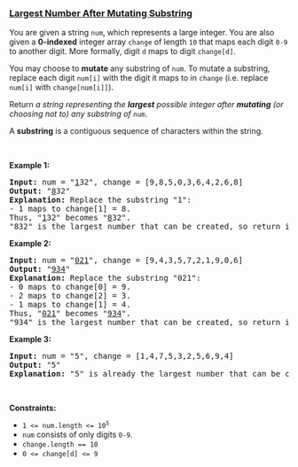 ### [Largest Number After Mutating Substring](https://leetcode.com/problems/largest-number-after-mutating-substring)

<p>You are given a string <code>num</code>, which represents a large integer. You are also given a <strong>0-indexed</strong> integer array <code>change</code> of length <code>10</code> that maps each digit <code>0-9</code> to another digit. More formally, digit <code>d</code> maps to digit <code>change[d]</code>.</p>

<p>You may choose to <strong>mutate</strong> any substring of <code>num</code>. To mutate a substring, replace each digit <code>num[i]</code> with the digit it maps to in <code>change</code> (i.e. replace <code>num[i]</code> with <code>change[num[i]]</code>).</p>

<p>Return <em>a string representing the <strong>largest</strong> possible integer after <strong>mutating</strong> (or choosing not to) any substring of </em><code>num</code>.</p>

<p>A <strong>substring</strong> is a contiguous sequence of characters within the string.</p>

<p>&nbsp;</p>
<p><strong>Example 1:</strong></p>

<pre>
<strong>Input:</strong> num = &quot;<u>1</u>32&quot;, change = [9,8,5,0,3,6,4,2,6,8]
<strong>Output:</strong> &quot;<u>8</u>32&quot;
<strong>Explanation:</strong> Replace the substring &quot;1&quot;:
- 1 maps to change[1] = 8.
Thus, &quot;<u>1</u>32&quot; becomes &quot;<u>8</u>32&quot;.
&quot;832&quot; is the largest number that can be created, so return it.
</pre>

<p><strong>Example 2:</strong></p>

<pre>
<strong>Input:</strong> num = &quot;<u>021</u>&quot;, change = [9,4,3,5,7,2,1,9,0,6]
<strong>Output:</strong> &quot;<u>934</u>&quot;
<strong>Explanation:</strong> Replace the substring &quot;021&quot;:
- 0 maps to change[0] = 9.
- 2 maps to change[2] = 3.
- 1 maps to change[1] = 4.
Thus, &quot;<u>021</u>&quot; becomes &quot;<u>934</u>&quot;.
&quot;934&quot; is the largest number that can be created, so return it.
</pre>

<p><strong>Example 3:</strong></p>

<pre>
<strong>Input:</strong> num = &quot;5&quot;, change = [1,4,7,5,3,2,5,6,9,4]
<strong>Output:</strong> &quot;5&quot;
<strong>Explanation:</strong> &quot;5&quot; is already the largest number that can be created, so return it.
</pre>

<p>&nbsp;</p>
<p><strong>Constraints:</strong></p>

<ul>
	<li><code>1 &lt;= num.length &lt;= 10<sup>5</sup></code></li>
	<li><code>num</code> consists of only digits <code>0-9</code>.</li>
	<li><code>change.length == 10</code></li>
	<li><code>0 &lt;= change[d] &lt;= 9</code></li>
</ul>
